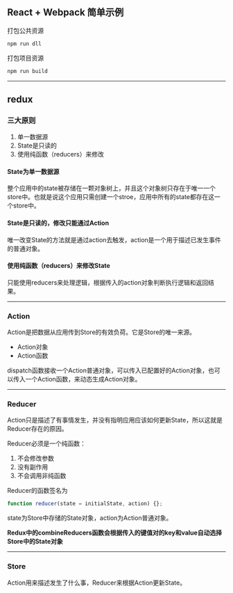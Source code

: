 ## React + Webpack 简单示例

打包公共资源
```bash
npm run dll
```


打包项目资源
```bash
npm run build
```

-------------

## redux

### 三大原则

1. 单一数据源
2. State是只读的 
3. 使用纯函数（reducers）来修改

#### State为单一数据源
整个应用中的state被存储在一颗对象树上，并且这个对象树只存在于唯一一个store中。也就是说这个应用只需创建一个stroe，应用中所有的state都存在这一个store中。

#### State是只读的，修改只能通过Action
唯一改变State的方法就是通过action去触发，action是一个用于描述已发生事件的普通对象。

#### 使用纯函数（reducers）来修改State
只能使用reducers来处理逻辑，根据传入的action对象判断执行逻辑和返回结果。

-------------

### Action
Action是把数据从应用传到Store的有效负荷。它是Store的唯一来源。

* Action对象
* Action函数

dispatch函数接收一个Action普通对象，可以传入已配置好的Action对象，也可以传入一个Action函数，来动态生成Action对象。

-------------

### Reducer
Action只是描述了有事情发生，并没有指明应用应该如何更新State，所以这就是Reducer存在的原因。

Reducer必须是一个纯函数：

1. 不会修改参数
2. 没有副作用
3. 不会调用非纯函数

Reducer的函数签名为
```javascript
function reducer(state = initialState, action) {};
```
state为Store中存储的State对象，action为Action普通对象。

**Redux中的combineReducers函数会根据传入的键值对的key和value自动选择Store中的State对象**

-------------

### Store

Action用来描述发生了什么事，Reducer来根据Action更新State。
